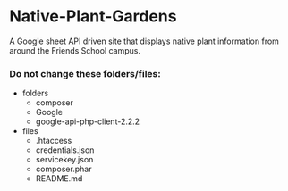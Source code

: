 # Native-Plant-Gardens
A Google sheet API driven site that displays native plant information from around the Friends School campus.



### Do not change these folders/files:
 * folders
   * composer
   * Google
   * google-api-php-client-2.2.2
 * files
   * .htaccess
   * credentials.json
   * servicekey.json
   * composer.phar
   * README.md
   
